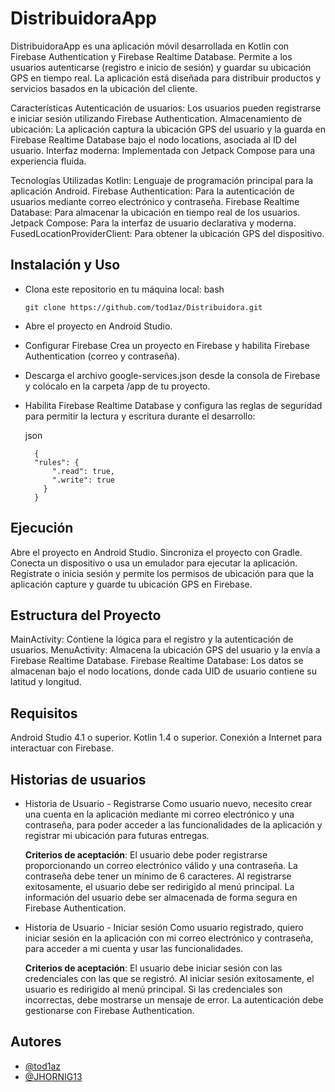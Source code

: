 # DistribuidoraApp
DistribuidoraApp es una aplicación móvil desarrollada en Kotlin con Firebase Authentication y Firebase Realtime Database. Permite a los usuarios autenticarse (registro e inicio de sesión) y guardar su ubicación GPS en tiempo real. La aplicación está diseñada para distribuir productos y servicios basados en la ubicación del cliente.

Características
Autenticación de usuarios: Los usuarios pueden registrarse e iniciar sesión utilizando Firebase Authentication.
Almacenamiento de ubicación: La aplicación captura la ubicación GPS del usuario y la guarda en Firebase Realtime Database bajo el nodo locations, asociada al ID del usuario.
Interfaz moderna: Implementada con Jetpack Compose para una experiencia fluida.

Tecnologías Utilizadas
Kotlin: Lenguaje de programación principal para la aplicación Android.
Firebase Authentication: Para la autenticación de usuarios mediante correo electrónico y contraseña.
Firebase Realtime Database: Para almacenar la ubicación en tiempo real de los usuarios.
Jetpack Compose: Para la interfaz de usuario declarativa y moderna.
FusedLocationProviderClient: Para obtener la ubicación GPS del dispositivo.

## Instalación y Uso

* Clona este repositorio en tu máquina local:
bash
  ``` 
  git clone https://github.com/tod1az/Distribuidora.git
  ```
* Abre el proyecto en Android Studio.

* Configurar Firebase
  Crea un proyecto en Firebase y habilita Firebase             Authentication (correo y contraseña).

* Descarga el archivo google-services.json desde la consola de Firebase y colócalo en la carpeta /app de tu proyecto.

* Habilita Firebase Realtime Database y configura las reglas de seguridad para permitir la lectura y escritura durante el desarrollo:

  json
  ```
    {
    "rules": {
        ".read": true,
        ".write": true
      }
    }
  ```

## Ejecución
Abre el proyecto en Android Studio.
Sincroniza el proyecto con Gradle.
Conecta un dispositivo o usa un emulador para ejecutar la aplicación.
Regístrate o inicia sesión y permite los permisos de ubicación para que la aplicación capture y guarde tu ubicación GPS en Firebase.

## Estructura del Proyecto
MainActivity: Contiene la lógica para el registro y la autenticación de usuarios.
MenuActivity: Almacena la ubicación GPS del usuario y la envía a Firebase Realtime Database.
Firebase Realtime Database: Los datos se almacenan bajo el nodo locations, donde cada UID de usuario contiene su latitud y longitud.

## Requisitos
Android Studio 4.1 o superior.
Kotlin 1.4 o superior.
Conexión a Internet para interactuar con Firebase.

## Historias de usuarios

* Historia de Usuario - Registrarse
  Como usuario nuevo,
  necesito crear una cuenta en la aplicación mediante mi correo electrónico y una contraseña,
  para poder acceder a las funcionalidades de la aplicación y registrar mi ubicación para futuras entregas.

  **Criterios de aceptación**:
  El usuario debe poder registrarse proporcionando un correo electrónico válido y una contraseña.
  La contraseña debe tener un mínimo de 6 caracteres.
  Al registrarse exitosamente, el usuario debe ser redirigido al menú principal.
  La información del usuario debe ser almacenada de forma segura en Firebase Authentication.

* Historia de Usuario - Iniciar sesión
  Como usuario registrado,
  quiero iniciar sesión en la aplicación con mi correo electrónico y contraseña,
  para acceder a mi cuenta y usar las funcionalidades.

  **Criterios de aceptación**:
  El usuario debe iniciar sesión con las credenciales con las que se registró.
  Al iniciar sesión exitosamente, el usuario es redirigido al menú principal.
  Si las credenciales son incorrectas, debe mostrarse un mensaje de error.
  La autenticación debe gestionarse con Firebase Authentication. 


## Autores

- [@tod1az](https://www.github.com/tod1az)
- [@JHORNIG13](https://www.github.com/JHORNIG13)
